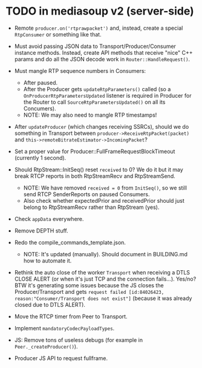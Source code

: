 # TODO in mediasoup v2 (server-side)

* Remote `producer.on('rtprawpacket')` and, instead, create a special `RtpConsumer` or something like that.

* Must avoid passing JSON data to Transport/Producer/Consumer instance methods. Instead, create API methods that receive "nice" C++ params and do all the JSON decode work in `Router::HandleRequest()`.

* Must mangle RTP sequence numbers in Consumers:
  - After paused.
  - After the Producer gets `updateRtpParameters()` called (so a `OnProducerRtpParametersUpdated` listener is required in Producer for the Router to call `SourceRtpParametersUpdated()` on all its Concumers).
  - NOTE: We may also need to mangle RTP timestamps!

* After `updateProducer` (which changes receiving SSRCs), should we do something in Transport between `producer->ReceiveRtpPacket(packet)` and `this->remoteBitrateEstimator->IncomingPacket`?

* Set a proper value for Producer::FullFrameRequestBlockTimeout (currently 1 second).

* Should RtpStream::InitSeq() reset `received` to 0? We do it but it may break RTCP reports in both RtpStreamRecv and RtpStreamSend.
  - NOTE: We have removed `received = 0` from `InitSeq()`, so we still send RTCP SenderReports on paused Consumers.
  - Also check whether expectedPrior and receivedPrior should just belong to RtpStreamRecv rather than RtpStream (yes).

* Check `appData` everywhere.

* Remove DEPTH stuff.

* Redo the compile_commands_template.json.
  - NOTE: It's updated (manually). Should document in BUILDING.md how to automate it.

* Rethink the auto close of the worker `Transport` when receiving a DTLS CLOSE ALERT (or when it's just TCP and the connection fails...). Yes/no? BTW it's generating some issues because the JS closes the Producer/Transport and gets `request failed [id:84026423, reason:"Consumer/Transport does not exist"]` (because it was already closed due to DTLS ALERT).

* Move the RTCP timer from Peer to Transport.

* Implement `mandatoryCodecPayloadTypes`.

* JS: Remove tons of useless debugs (for example in `Peer._createProducer()`).

* Producer JS API to request fullframe.
